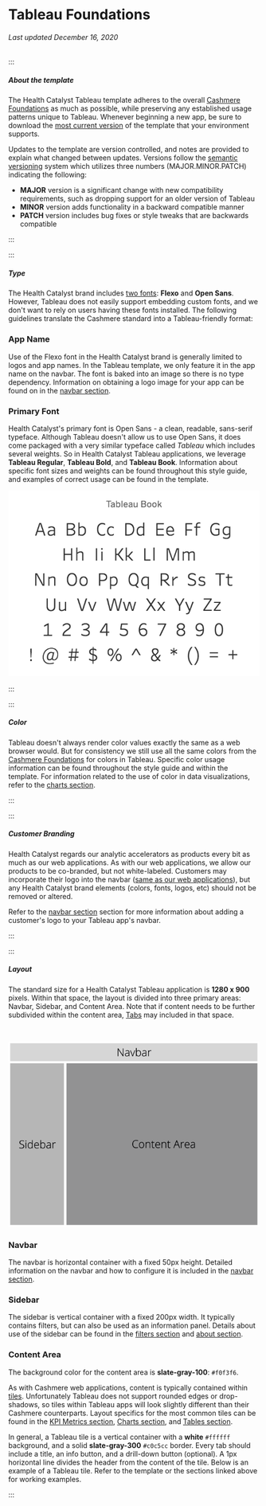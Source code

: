 # Tableau Foundations

###### Last updated December 16, 2020

:::

##### About the template

The Health Catalyst Tableau template adheres to the overall [Cashmere Foundations](/foundations) as much as possible, while preserving any established usage patterns unique to Tableau.
Whenever beginning a new app, be sure to download the [most current version](/analytics/tableau-template) of the template that your environment supports.

Updates to the template are version controlled, and notes are provided to explain what changed between updates.
Versions follow the [semantic versioning](https://semver.org/) system which utilizes three numbers (MAJOR.MINOR.PATCH) indicating the following:

- **MAJOR** version is a significant change with new compatibility requirements, such as dropping support for an older version of Tableau
- **MINOR** version adds functionality in a backward compatible manner
- **PATCH** version includes bug fixes or style tweaks that are backwards compatible

:::

:::

##### Type

The Health Catalyst brand includes [two fonts](/foundations/typography): **Flexo** and **Open Sans**. However, Tableau does not easily support embedding custom fonts, and we don't want to rely on users having these fonts installed. The following guidelines translate the Cashmere standard into a Tableau-friendly format:

### App Name

Use of the Flexo font in the Health Catalyst brand is generally limited to logos and app names. In the Tableau template, we only feature it in the app name on the navbar. The font is baked into an image so there is no type dependency. Information on obtaining a logo image for your app can be found on in the [navbar section](/analytics/tableau-navbar).

### Primary Font

Health Catalyst's primary font is Open Sans - a clean, readable, sans-serif typeface.
Although Tableau doesn't allow us to use Open Sans, it does come packaged with a very similar typeface called *Tableau* which includes several weights.
So in Health Catalyst Tableau applications, we leverage **Tableau Regular**, **Tableau Bold**, and **Tableau Book**.
Information about specific font sizes and weights can be found throughout this style guide, and examples of correct usage can be found in the template.

<div style="text-align:center">

![Tableau Book Typeface](./assets/analytics/tableau/tableaubook.png "Tableau Book Typeface")

</div>

:::

:::

##### Color

Tableau doesn't always render color values exactly the same as a web browser would.
But for consistency we still use all the same colors from the [Cashmere Foundations](/foundations/color) for colors in Tableau.
Specific color usage information can be found throughout the style guide and within the template.
For information related to the use of color in data visualizations, refer to the [charts section](/analytics/tableau-charts).

:::

:::

##### Customer Branding

Health Catalyst regards our analytic accelerators as products every bit as much as our web applications.
As with our web applications, we allow our products to be co-branded, but not white-labeled.
Customers may incorporate their logo into the navbar ([same as our web applications](/web/components/navbar/examples?section=navbar-cobrand)),
but any Health Catalyst brand elements (colors, fonts, logos, etc) should not be removed or altered.

Refer to the [navbar section](/analytics/tableau-navbar) section for more information about adding a customer's logo to your Tableau app's navbar.

:::

:::

##### Layout

The standard size for a Health Catalyst Tableau application is **1280 x 900** pixels.
Within that space, the layout is divided into three primary areas: Navbar, Sidebar, and Content Area.
Note that if content needs to be further subdivided within the content area, [Tabs](/analytics/tableau-tabs) may included in that space.

<div style="text-align:center"><br>

![Layout Elements](./assets/analytics/tableau/layoutelements.png "Layout Elements")

</div>

### Navbar

The navbar is horizontal container with a fixed 50px height.
Detailed information on the navbar and how to configure it is included in the [navbar section](/analytics/tableau-navbar).

### Sidebar

The sidebar is vertical container with a fixed 200px width.
It typically contains filters, but can also be used as an information panel.
Details about use of the sidebar can be found in the [filters section](/analytics/tableau-filters) and [about section](/analytics/tableau-about).

### Content Area

The background color for the content area is **slate-gray-100**: `#f0f3f6`.

As with Cashmere web applications, content is typically contained within [tiles](/web/components/tile).
Unfortunately Tableau does not support rounded edges or drop-shadows, so tiles within Tableau apps will look slightly different than their Cashmere counterparts.
Layout specifics for the most common tiles can be found in the [KPI Metrics section](/analytics/tableau-metrics), [Charts section](/analytics/tableau-charts), and [Tables section](/analytics/tableau-tables).

In general, a Tableau tile is a vertical container with a **white** `#ffffff` background, and a solid **slate-gray-300** `#c0c5cc` border.
Every tab should include a title, an info button, and a drill-down button (optional).
A 1px horizontal line divides the header from the content of the tile.
Below is an example of a Tableau tile.
Refer to the template or the sections linked above for working examples.

:::
